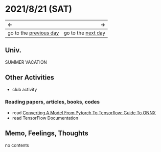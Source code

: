 # 2021/8/21 (SAT)
|←|→|
|:---|---:|
go to the [previous day](./20th.md) | go to the [next day](./22th.md)

## Univ.
SUMMER VACATION

## Other Activities
- club activity

### Reading papers, articles, books, codes
- read [Converting A Model From Pytorch To Tensorflow: Guide To ONNX](https://analyticsindiamag.com/converting-a-model-from-pytorch-to-tensorflow-guide-to-onnx/)
- read TensorFlow Documentation

## Memo, Feelings, Thoughts
no contents
